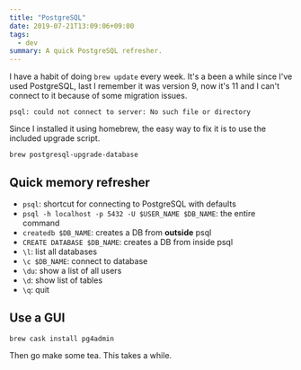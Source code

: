 ```yaml
---
title: "PostgreSQL"
date: 2019-07-21T13:09:06+09:00
tags:
  - dev
summary: A quick PostgreSQL refresher.
---
```


I have a habit of doing `brew update` every week. It's a been a while since I've used PostgreSQL, last I remember it was version 9, now it's 11 and I can't connect to it because of some migration issues.

`psql: could not connect to server: No such file or directory`

Since I installed it using homebrew, the easy way to fix it is to use the included upgrade script.

`brew postgresql-upgrade-database`

## Quick memory refresher

- `psql`: shortcut for connecting to PostgreSQL with defaults
- `psql -h localhost -p 5432 -U $USER_NAME $DB_NAME`: the entire command
- `createdb $DB_NAME`: creates a DB from **outside** psql
- `CREATE DATABASE $DB_NAME`: creates a DB from inside psql
- `\l`: list all databases
- `\c $DB_NAME`: connect to database
- `\du`: show a list of all users
- `\d`: show list of tables
- `\q`: quit

## Use a GUI

`brew cask install pg4admin`

Then go make some tea. This takes a while.
